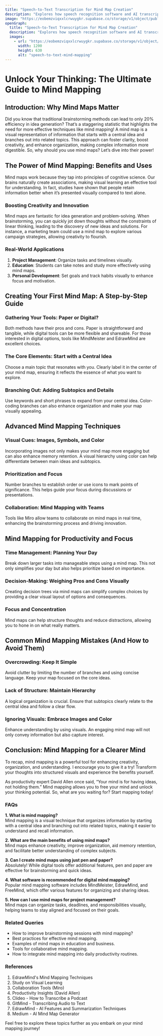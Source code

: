 ```yaml
---
title: "Speech-to-Text Transcription for Mind Map Creation"
description: "Explores how speech recognition software and AI transcription tools convert audio into editable text, forming the base for automated mind mapping."
image: "https://eobemzviqxxlcrwuygkr.supabase.co/storage/v1/object/public/yt2insight//speech-to-text-mind-mapping.png"
openGraph:
  title: "Speech-to-Text Transcription for Mind Map Creation"
  description: "Explores how speech recognition software and AI transcription tools convert audio into editable text, forming the base for automated mind mapping."
  images:
    - url: "https://eobemzviqxxlcrwuygkr.supabase.co/storage/v1/object/public/yt2insight//speech-to-text-mind-mapping.png"
      width: 1200
      height: 630
      alt: "speech-to-text-mind-mapping"
---
```


# Unlock Your Thinking: The Ultimate Guide to Mind Mapping

## Introduction: Why Mind Maps Matter
Did you know that traditional brainstorming methods can lead to only 20% efficiency in idea generation? That’s a staggering statistic that highlights the need for more effective techniques like mind mapping! A mind map is a visual representation of information that starts with a central idea and branches out into related topics. This approach can foster clarity, boost creativity, and enhance organization, making complex information more digestible. So, why should you use mind maps? Let’s dive into their power!

## The Power of Mind Mapping: Benefits and Uses
Mind maps work because they tap into principles of cognitive science. Our brains naturally create associations, making visual learning an effective tool for understanding. In fact, studies have shown that people retain information better when it’s presented visually compared to text alone.

### Boosting Creativity and Innovation
Mind maps are fantastic for idea generation and problem-solving. When brainstorming, you can quickly jot down thoughts without the constraints of linear thinking, leading to the discovery of new ideas and solutions. For instance, a marketing team could use a mind map to explore various campaign strategies, allowing creativity to flourish.

### Real-World Applications
1. **Project Management**: Organize tasks and timelines visually.
2. **Education**: Students can take notes and study more effectively using mind maps.
3. **Personal Development**: Set goals and track habits visually to enhance focus and motivation.

## Creating Your First Mind Map: A Step-by-Step Guide
### Gathering Your Tools: Paper or Digital?
Both methods have their pros and cons. Paper is straightforward and tangible, while digital tools can be more flexible and shareable. For those interested in digital options, tools like MindMeister and EdrawMind are excellent choices.

### The Core Elements: Start with a Central Idea
Choose a main topic that resonates with you. Clearly label it in the center of your mind map, ensuring it reflects the essence of what you want to explore. 

### Branching Out: Adding Subtopics and Details
Use keywords and short phrases to expand from your central idea. Color-coding branches can also enhance organization and make your map visually appealing.

## Advanced Mind Mapping Techniques
### Visual Cues: Images, Symbols, and Color
Incorporating images not only makes your mind map more engaging but can also enhance memory retention. A visual hierarchy using color can help differentiate between main ideas and subtopics.

### Prioritization and Focus
Number branches to establish order or use icons to mark points of significance. This helps guide your focus during discussions or presentations.

### Collaboration: Mind Mapping with Teams
Tools like Miro allow teams to collaborate on mind maps in real time, enhancing the brainstorming process and driving innovation.

## Mind Mapping for Productivity and Focus
### Time Management: Planning Your Day
Break down larger tasks into manageable steps using a mind map. This not only simplifies your day but also helps prioritize based on importance.

### Decision-Making: Weighing Pros and Cons Visually
Creating decision trees via mind maps can simplify complex choices by providing a clear visual layout of options and consequences.

### Focus and Concentration
Mind maps can help structure thoughts and reduce distractions, allowing you to hone in on what really matters.

## Common Mind Mapping Mistakes (And How to Avoid Them)
### Overcrowding: Keep It Simple
Avoid clutter by limiting the number of branches and using concise language. Keep your map focused on the core ideas.

### Lack of Structure: Maintain Hierarchy
A logical organization is crucial. Ensure that subtopics clearly relate to the central idea and follow a clear flow.

### Ignoring Visuals: Embrace Images and Color
Enhance understanding by using visuals. An engaging mind map will not only convey information but also capture interest.

## Conclusion: Mind Mapping for a Clearer Mind
To recap, mind mapping is a powerful tool for enhancing creativity, organization, and understanding. I encourage you to give it a try! Transform your thoughts into structured visuals and experience the benefits yourself.

As productivity expert David Allen once said, “Your mind is for having ideas, not holding them.” Mind mapping allows you to free your mind and unlock your thinking potential. So, what are you waiting for? Start mapping today!

### FAQs

**1. What is mind mapping?**  
Mind mapping is a visual technique that organizes information by starting with a central idea and branching out into related topics, making it easier to understand and recall information.

**2. What are the main benefits of using mind maps?**  
Mind maps enhance creativity, improve organization, aid memory retention, and facilitate better understanding of complex subjects.

**3. Can I create mind maps using just pen and paper?**  
Absolutely! While digital tools offer additional features, pen and paper are effective for brainstorming and quick ideas.

**4. What software is recommended for digital mind mapping?**  
Popular mind mapping software includes MindMeister, EdrawMind, and FreeMind, which offer various features for organizing and sharing ideas.

**5. How can I use mind maps for project management?**  
Mind maps can organize tasks, deadlines, and responsibilities visually, helping teams to stay aligned and focused on their goals.

### Related Queries
- How to improve brainstorming sessions with mind mapping?
- Best practices for effective mind mapping.
- Examples of mind maps in education and business.
- Tools for collaborative mind mapping.
- How to integrate mind mapping into daily productivity routines.

### References
1. EdrawMind's Mind Mapping Techniques
2. Study on Visual Learning
3. Collaboration Tools (Miro)
4. Productivity Insights (David Allen)
5. Clideo - How to Transcribe a Podcast
6. GitMind - Transcribing Audio to Text
7. EdrawMind - AI Features and Summarization Techniques
8. Medium - AI Mind Map Generator

Feel free to explore these topics further as you embark on your mind mapping journey!